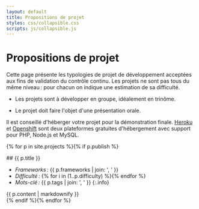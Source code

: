 ```yaml
---
layout: default
title: Propositions de projet
styles: css/collapsible.css
scripts: js/collapsible.js
---
```


<style>
.info {
  list-style-type: none;
  margin-top: -1em;
  font-size: 80%;
}
</style>

# Propositions de projet

Cette page présente les typologies de projet de développement
acceptées aux fins de validation du contrôle continu. Les projets ne
sont pas tous du même niveau : pour chacun on indique une estimation
de sa difficulté.

- Les projets sont à développer en groupe, idéalement en trinôme.

- Le projet doit faire l'objet d'une présentation orale.

Il est conseillé d'héberger votre projet pour la démonstration
finale. [Heroku](https://heroku.com) et
[Openshift](https://openshift.com) sont deux plateformes gratuites
d'hébergement avec support pour PHP, Node.js et MySQL.


{% for p in site.projects %}{% if p.publish %}
<div class="collapsible collapsed" id="project-{{ forloop.index }}">
<div class="always-on">
## {{ p.title }}


- *Frameworks :* {{ p.frameworks | join: ', ' }}
- *Difficulté :* {% for i in (1..p.difficulty) %}<i class="fa fa-star"></i>{% endfor %}
- *Mots-clé :* {{ p.tags | join: ', ' }}
{:.info}
</div>
<div class="toggleable">
{{ p.content | markdownify }}
</div>
</div>
{% endif %}{% endfor %}

